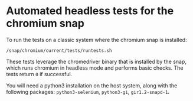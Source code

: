# Automated headless tests for the chromium snap

To run the tests on a classic system where the chromium snap is installed:

    /snap/chromium/current/tests/runtests.sh

These tests leverage the chromedriver binary that is installed by the snap,
which runs chromium in headless mode and performs basic checks.
The tests return `0` if successful.

You will need a python3 installation on the host system, along with the
following packages: `python3-selenium`, `python3-gi`, `gir1.2-snapd-1`.

